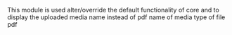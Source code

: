 This module is used alter/override the default functionality of core and to display the uploaded media name instead of pdf name of media type of file pdf
